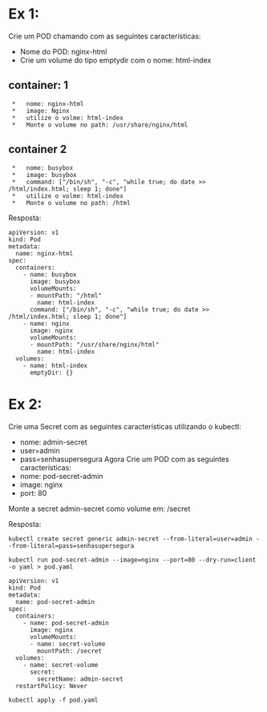 # Ex 1:
Crie um POD chamando com as seguintes características:
  *  Nome do POD: nginx-html
  *  Crie um volume do tipo emptydir com o nome: html-index
 
   ## container: 1
     *   nome: nginx-html
     *   image: Nginx
     *   utilize o volme: html-index
     *   Monte o volume no path: /usr/share/nginx/html
     
   ## container 2
     *   nome: busybox
     *   image: busybox
     *   command: ["/bin/sh", "-c", "while true; do date >> /html/index.html; sleep 1; done"]
     *   utilize o volme: html-index
     *   Monte o volume no path: /html
        
Resposta:
```
apiVersion: v1
kind: Pod
metadata:
  name: nginx-html
spec:
  containers:
    - name: busybox
      image: busybox
      volumeMounts:
      - mountPath: "/html"
        name: html-index
      command: ["/bin/sh", "-c", "while true; do date >> /html/index.html; sleep 1; done"]
    - name: nginx
      image: nginx
      volumeMounts:
      - mountPath: "/usr/share/nginx/html"
        name: html-index
  volumes:
    - name: html-index
      emptyDir: {}
 ```
# Ex 2:
Crie uma Secret com as seguintes características utilizando o kubectl:
   * nome: admin-secret
   *    user=admin
   *    pass=senhasupersegura
Agora Crie um POD com as seguintes características:
   * nome: pod-secret-admin
   * image: nginx
   * port: 80
   
Monte a secret admin-secret como volume  em: /secret

Resposta:
```
kubectl create secret generic admin-secret --from-literal=user=admin --from-literal=pass=senhasupersegura

kubectl run pod-secret-admin --image=nginx --port=80 --dry-run=client -o yaml > pod.yaml

apiVersion: v1
kind: Pod
metadata:
  name: pod-secret-admin
spec:
  containers:
    - name: pod-secret-admin
      image: nginx
      volumeMounts:
      - name: secret-volume
        mountPath: /secret
  volumes:
    - name: secret-volume
      secret:
        secretName: admin-secret
  restartPolicy: Never

kubectl apply -f pod.yaml
```
